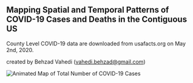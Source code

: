 ## Mapping Spatial and Temporal Patterns of COVID-19 Cases and Deaths in the Contiguous US 

County Level COVID-19  data are downloaded from usafacts.org on May 2nd, 2020. 

created by Behzad Vahedi (vahedi.behzad@gmail.com)

![Animated Map of Total Number of COVID-19 Cases](Dynamic_maps/case_per_county.gif)
